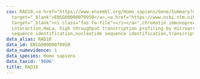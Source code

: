 ```yaml
---
csv: RAD18,<a href="https://www.ensembl.org/Homo_sapiens/Gene/Summary?db=core;g=ENSG00000070950"
  target="_blank">ENSG00000070950</a>,<a href="https://www.ncbi.nlm.nih.gov/pubmed/17216044"
  target="_blank"><i class="fas fa-file"></i></a>",chromatin immunoprecipitation assay,direct
  interaction,HeLa, high throughput transcription profiling by microarray,nucleotide
  sequence identification,nucleotide sequence identification,transcriptional regulation,
data_alias: RAD18
data_id: ENSG00000070950
data_numevidence: 1
data_species: Homo sapiens
data_taxid: '9606'
title: RAD18
---
```

